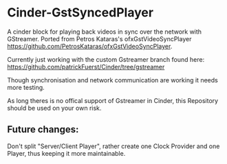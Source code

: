 # Cinder-GstSyncedPlayer

A cinder block for playing back videos in sync over the network with GStreamer.
Ported from Petros Kataras's ofxGstVideoSyncPlayer https://github.com/PetrosKataras/ofxGstVideoSyncPlayer. 

Currently just working with the custom Gstreamer branch found here: https://github.com/patrickFuerst/Cinder/tree/gstreamer

Though synchronisation and network communication are working it needs more testing. 

As long theres is no offical support of Gstreamer in Cinder, this Repository should be used on your own risk. 



## Future changes: 

Don't split "Server/Client Player", rather create one Clock Provider and one Player, thus keeping it more maintainable. 